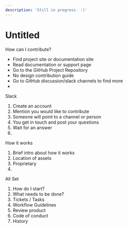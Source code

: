 ```yaml
---
description: 'Still in progress. :)'
---
```


# Untitled

How can I contribute?

* Find project site or documentation site
* Read documentation or support page
* Go to the GitHub Project Repository
* No design contribution guide
* Go to GitHub discussion/slack channels to find more
* 
Slack

1. Create an account
2. Mention you would like to contribute
3. Someone will point to a channel or person
4. You get in touch and post your questions
5. Wait for an answer
6. 
How it works

1. Brief intro about how it works
2. Location of assets
3. Proprietary 
4. 
All Set

1. How do I start?
2. What needs to be done?
3. Tickets / Tasks
4. Workflow Guidelines 
5. Review product
6. Code of conduct
7. History 

